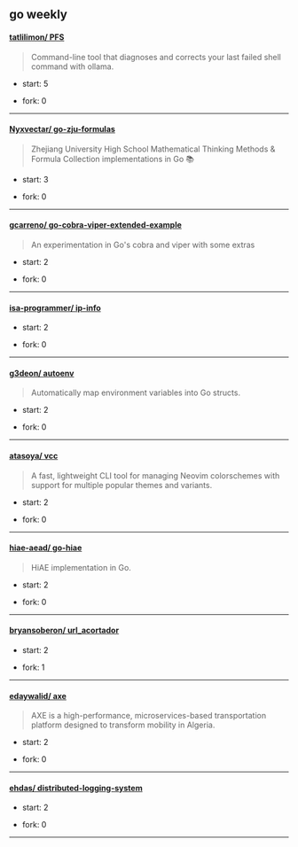 ## go weekly

#### [tatlilimon/ PFS](https://github.com/tatlilimon/PFS)
>  Command-line tool that diagnoses and corrects your last failed shell command with ollama. 
+ start: 5
+ fork: 0
---
#### [Nyxvectar/ go-zju-formulas](https://github.com/Nyxvectar/go-zju-formulas)
>  Zhejiang University High School Mathematical Thinking Methods & Formula Collection implementations in Go 📚
+ start: 3
+ fork: 0
---
#### [gcarreno/ go-cobra-viper-extended-example](https://github.com/gcarreno/go-cobra-viper-extended-example)
>  An experimentation in Go's cobra and viper with some extras
+ start: 2
+ fork: 0
---
#### [isa-programmer/ ip-info](https://github.com/isa-programmer/ip-info)
>  
+ start: 2
+ fork: 0
---
#### [g3deon/ autoenv](https://github.com/g3deon/autoenv)
>  Automatically map environment variables into Go structs.
+ start: 2
+ fork: 0
---
#### [atasoya/ vcc](https://github.com/atasoya/vcc)
>  A fast, lightweight CLI tool for managing Neovim colorschemes with support for multiple popular themes and variants.
+ start: 2
+ fork: 0
---
#### [hiae-aead/ go-hiae](https://github.com/hiae-aead/go-hiae)
>  HiAE implementation in Go.
+ start: 2
+ fork: 0
---
#### [bryansoberon/ url_acortador](https://github.com/bryansoberon/url_acortador)
>  
+ start: 2
+ fork: 1
---
#### [edaywalid/ axe](https://github.com/edaywalid/axe)
>  AXE is a high-performance, microservices-based transportation platform designed to transform mobility in Algeria. 
+ start: 2
+ fork: 0
---
#### [ehdas/ distributed-logging-system](https://github.com/ehdas/distributed-logging-system)
>  
+ start: 2
+ fork: 0
---